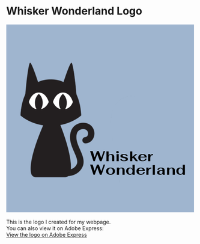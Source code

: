 # Whisker Wonderland Logo

![Whisker Wonderland Logo](WhiskerWonderland.png)

This is the logo I created for my webpage.  
You can also view it on Adobe Express:  
[View the logo on Adobe Express](https://new.express.adobe.com/id/urn:aaid:sc:VA6C2:c9f9acd9-f7d7-5851-963a-9d44f8b43cd6?invite=true&accept=true&promoid=Z2G1FQKR&mv=other)
